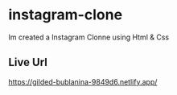 # instagram-clone

   Im created a Instagram Clonne using Html & Css

## Live Url

   https://gilded-bublanina-9849d6.netlify.app/
